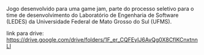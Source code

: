 Jogo desenvolvido para uma game jam, parte do processo seletivo para o time de desenvolvimento do Laboratório de Engenharia de Software (LEDES) da Universidade Federal de Mato Grosso do Sul (UFMS).

link para drive:
https://drive.google.com/drive/folders/1F_er_CQFEyIJ6AvQg0X8CflKCnxtnnLI
